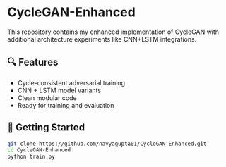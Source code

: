 # CycleGAN-Enhanced

This repository contains my enhanced implementation of CycleGAN with additional architecture experiments like CNN+LSTM integrations.

## 🔍 Features

- Cycle-consistent adversarial training
- CNN + LSTM model variants
- Clean modular code
- Ready for training and evaluation

## 🚀 Getting Started

```bash
git clone https://github.com/navyagupta01/CycleGAN-Enhanced.git
cd CycleGAN-Enhanced
python train.py
